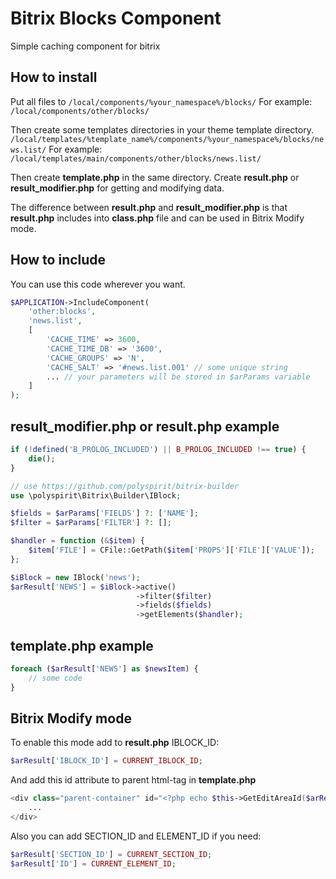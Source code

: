 # Bitrix Blocks Component
Simple caching component for bitrix

## How to install
Put all files to 
`/local/components/%your_namespace%/blocks/`
For example:
`/local/components/other/blocks/`

Then create some templates directories in your theme template directory.
`/local/templates/%template_name%/components/%your_namespace%/blocks/news.list/`
For example:
`/local/templates/main/components/other/blocks/news.list/`

Then create **template.php** in the same directory.
Create **result.php** or **result_modifier.php** for getting and modifying data.

The difference between **result.php** and **result_modifier.php** is that **result.php** includes into **class.php** file and can be used in Bitrix Modify mode.

## How to include

You can use this code wherever you want.

```php
$APPLICATION->IncludeComponent(
    'other:blocks',
    'news.list',
    [
        'CACHE_TIME' => 3600,
        'CACHE_TIME_DB' => '3600',
        'CACHE_GROUPS' => 'N',
        'CACHE_SALT' => '#news.list.001' // some unique string
        ... // your parameters will be stored in $arParams variable
    ]
);
```

## result_modifier.php or **result.php** example

```php
if (!defined('B_PROLOG_INCLUDED') || B_PROLOG_INCLUDED !== true) {
    die();
}

// use https://github.com/polyspirit/bitrix-builder
use \polyspirit\Bitrix\Builder\IBlock;

$fields = $arParams['FIELDS'] ?: ['NAME'];
$filter = $arParams['FILTER'] ?: [];

$handler = function (&$item) {
    $item['FILE'] = CFile::GetPath($item['PROPS']['FILE']['VALUE']);
};

$iBlock = new IBlock('news');
$arResult['NEWS'] = $iBlock->active()
                            ->filter($filter)
                            ->fields($fields)
                            ->getElements($handler);
```

## template.php example

```php
foreach ($arResult['NEWS'] as $newsItem) {
    // some code
}
```

## Bitrix Modify mode

To enable this mode add to **result.php** IBLOCK_ID:

```php
$arResult['IBLOCK_ID'] = CURRENT_IBLOCK_ID;
```

And add this id attribute to parent html-tag in **template.php**

```php
<div class="parent-container" id="<?php echo $this->GetEditAreaId($arResult['AREA_ID']); ?>">
    ...
</div>
```

Also you can add SECTION_ID and ELEMENT_ID if you need:

```php
$arResult['SECTION_ID'] = CURRENT_SECTION_ID;
$arResult['ID'] = CURRENT_ELEMENT_ID;
```